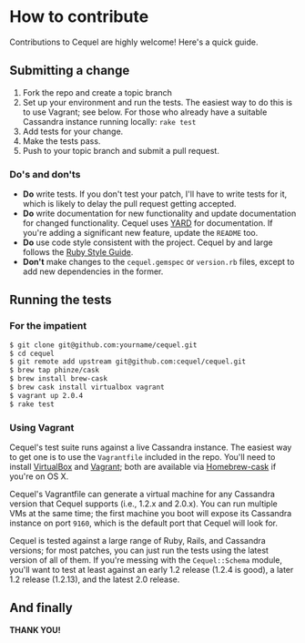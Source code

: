 # How to contribute #

Contributions to Cequel are highly welcome! Here's a quick guide.

## Submitting a change ##

1. Fork the repo and create a topic branch
2. Set up your environment and run the tests. The easiest way to do this is to
   use Vagrant; see below. For those who already have a suitable Cassandra
   instance running locally: `rake test`
3. Add tests for your change.
4. Make the tests pass.
5. Push to your topic branch and submit a pull request.

### Do's and don'ts ###

* **Do** write tests. If you don't test your patch, I'll have to write tests
  for it, which is likely to delay the pull request getting accepted.
* **Do** write documentation for new functionality and update documentation for
  changed functionality. Cequel uses
  [YARD](http://rubydoc.info/gems/yard/file/docs/GettingStarted.md) for
  documentation. If you're adding a significant new feature, update the
  `README` too.
* **Do** use code style consistent with the project. Cequel by and large
  follows the [Ruby Style Guide](https://github.com/bbatsov/ruby-style-guide).
* **Don't** make changes to the `cequel.gemspec` or `version.rb` files, except
  to add new dependencies in the former.

## Running the tests ##

### For the impatient ###

```bash
$ git clone git@github.com:yourname/cequel.git
$ cd cequel
$ git remote add upstream git@github.com:cequel/cequel.git
$ brew tap phinze/cask
$ brew install brew-cask
$ brew cask install virtualbox vagrant
$ vagrant up 2.0.4
$ rake test
```

### Using Vagrant

Cequel's test suite runs against a live Cassandra instance. The easiest way to
get one is to use the `Vagrantfile` included in the repo. You'll need to
install [VirtualBox](https://www.virtualbox.org/) and
[Vagrant](http://www.vagrantup.com/); both are available via
[Homebrew-cask](https://github.com/phinze/homebrew-cask) if you're on OS X.

Cequel's Vagrantfile can generate a virtual machine for any Cassandra version
that Cequel supports (i.e., 1.2.x and 2.0.x). You can run multiple VMs at the
same time; the first machine you boot will expose its Cassandra instance on
port `9160`, which is the default port that Cequel will look for.

Cequel is tested against a large range of Ruby, Rails, and Cassandra versions;
for most patches, you can just run the tests using the latest version of all of
them. If you're messing with the `Cequel::Schema` module, you'll want to test
at least against an early 1.2 release (1.2.4 is good), a later 1.2 release
(1.2.13), and the latest 2.0 release.

## And finally

**THANK YOU!**
